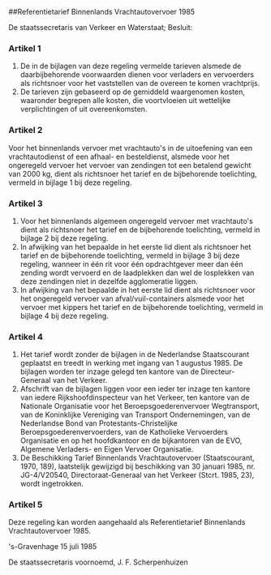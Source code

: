 <meta http-equiv='Content-Type' content='text/html; charset=utf-8' />

##Referentietarief Binnenlands Vrachtautovervoer 1985

De staatssecretaris van Verkeer en Waterstaat;  Besluit:    

### Artikel  1  

1.  De in de bijlagen van deze regeling vermelde tarieven alsmede de daarbijbehorende voorwaarden dienen voor verladers en vervoerders als richtsnoer voor het vaststellen van de overeen te komen vrachtprijs.   
2.  De tarieven zijn gebaseerd op de gemiddeld waargenomen kosten, waaronder begrepen alle kosten, die voortvloeien uit wettelijke verplichtingen of uit overeenkomsten.  

### Artikel  2  

Voor het binnenlands vervoer met vrachtauto's in de uitoefening van een vrachtautodienst of een afhaal- en besteldienst, alsmede voor het ongeregeld vervoer het vervoer van zendingen tot een betalend gewicht van 2000 kg, dient als richtsnoer het tarief en de bijbehorende toelichting, vermeld in bijlage 1 bij deze regeling. 

### Artikel  3  

1.  Voor het binnenlands algemeen ongeregeld vervoer met vrachtauto's dient als richtsnoer het tarief en de bijbehorende toelichting, vermeld in bijlage 2 bij deze regeling.   
2.  In afwijking van het bepaalde in het eerste lid dient als richtsnoer het tarief en de bijbehorende toelichting, vermeld in bijlage 3 bij deze regeling, wanneer in één rit voor één opdrachtgever meer dan één zending wordt vervoerd en de laadplekken dan wel de losplekken van deze zendingen niet in dezelfde agglomeratie liggen.   
3.  In afwijking van het bepaalde in het eerste lid dient als richtsnoer voor het ongeregeld vervoer van afval/vuil-containers alsmede voor het vervoer met kippers het tarief en de bijbehorende toelichting, vermeld in bijlage 4 bij deze regeling.  

### Artikel  4  

1.  Het tarief wordt zonder de bijlagen in de Nederlandse Staatscourant geplaatst en treedt in werking met ingang van 1 augustus 1985. De bijlagen worden ter inzage gelegd ten kantore van de Directeur-Generaal van het Verkeer.   
2.  Afschrift van de bijlagen liggen voor een ieder ter inzage ten kantore van iedere Rijkshoofdinspecteur van het Verkeer, ten kantore van de Nationale Organisatie voor het Beroepsgoederenvervoer Wegtransport, van de Koninklijke Vereniging van Transport Ondernemingen, van de Nederlandse Bond van Protestants-Christelijke Beroepsgoederenvervoerders, van de Katholieke Vervoerders Organisatie en op het hoofdkantoor en de bijkantoren van de EVO, Algemene Verladers- en Eigen Vervoer Organisatie.   
3.  De Beschikking Tarief Binnenlands Vrachtautovervoer (Staatscourant, 1970, 189), laatstelijk gewijzigd bij beschikking van 30 januari 1985, nr. JG-4/V20540, Directoraat-Generaal van het Verkeer (Stcrt. 1985, 23), wordt ingetrokken.  

### Artikel  5  

Deze regeling kan worden aangehaald als Referentietarief Binnenlands Vrachtautovervoer 1985. 

's-Gravenhage 
15 juli 1985    

De 
staatssecretaris voornoemd, 
J. F. Scherpenhuizen      
